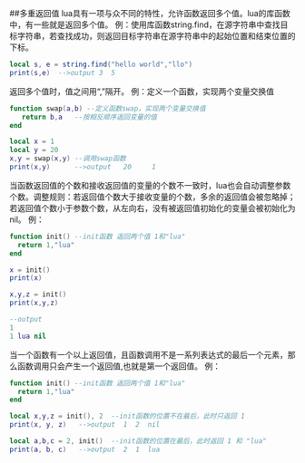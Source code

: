 ##多重返回值
lua具有一项与众不同的特性，允许函数返回多个值。lua的库函数中，有一些就是返回多个值。
例：使用库函数string.find，在源字符串中查找目标字符串，若查找成功，则返回目标字符串在源字符串中的起始位置和结束位置的下标。
```lua
local s, e = string.find("hello world","llo")
print(s,e)  -->output 3  5
```
返回多个值时，值之间用“,”隔开。
例：定义一个函数，实现两个变量交换值
```lua
function swap(a,b) --定义函数swap，实现两个变量交换值
   return b,a   --按相反顺序返回变量的值
end

local x = 1
local y = 20
x,y = swap(x,y) --调用swap函数
print(x,y)      -->output   20     1
```

当函数返回值的个数和接收返回值的变量的个数不一致时，lua也会自动调整参数个数。调整规则：若返回值个数大于接收变量的个数，多余的返回值会被忽略掉；
若返回值个数小于参数个数，从左向右，没有被返回值初始化的变量会被初始化为nil。
例：
```lua
function init() --init函数 返回两个值 1和"lua"
  return 1,"lua"
end

x = init()
print(x)

x,y,z = init()
print(x,y,z)

--output
1
1 lua nil
```
当一个函数有一个以上返回值，且函数调用不是一系列表达式的最后一个元素，那么函数调用只会产生一个返回值,也就是第一个返回值。
例：
```lua
function init() --init函数 返回两个值 1和"lua"
  return 1,"lua"
end

local x,y,z = init(), 2  --init函数的位置不在最后，此时只返回 1
print(x, y, z)   -->output  1  2  nil

local a,b,c = 2, init()  --init函数的位置在最后，此时返回 1 和 "lua"
print(a, b, c)   -->output  2  1  lua
```
